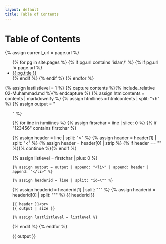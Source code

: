 ```yaml
---
layout: default
title: Table of Contents
---
```


<h1>Table of Contents</h1>

{% assign current_url = page.url %}

<ul>
  {% for pg in site.pages %}
    {% if pg.url contains 'islam/' %}
    {% if pg.url != page.url %}
      <li>
        <a href="{{ pg.url }}">{{ pg.title }}</a>
      </li>
    {% endif %}
    {% endif %}
  {% endfor %}
</ul>



{% assign lastlistlevel = 1 %}
{% capture contents %}{% include_relative 02-Muhammad.md %}{% endcapture %}
{% assign htmlcontents = contents | markdownify %}
{% assign htmllines = htmlcontents | split: "<h" %}
{% assign output = "<ul>" %}

{% for line in htmllines %}
  {% assign firstchar = line | slice: 0 %}
  {% if "123456" contains firstchar %}
  
  
   {% assign header = line | split: ">" %}
   {% assign header = header[1] | split: "<" %}
   {% assign header = header[0] | strip %}
   {% if header == "" %}{% continue %}{% endif %}
   
   
   
   {% assign listlevel = firstchar | plus: 0 %}
   
	{% assign output = output | append: "<li>" | append: header | append: "</li>" %}
	
	{% assign headerid = line | split: "id=\"" %}
   {% assign headerid = headerid[1] | split: "\"" %}
   {% assign headerid = headerid[0] | split: "\"" %}
   {{ headerid }}<br>
	
	{{ header }}<br>
	{{ output | size }}
    
	{% assign lastlistlevel = listlevel %}

	
  {% endif %}
{% endfor %}

{{ output }}</ul>
